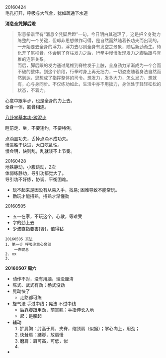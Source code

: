 20160424</br>
毛孔打开，呼吸与大气合，犹如疏通下水道

**消息全凭脚后蹬**
>形意拳谱里有“消息全凭脚后蹬”一句，今日明白其道理了，这是把全身劲力练整的一个关键，但却非思想做作可得，是自然而然随着长功夫而出现的。一开始要去全身的浮力，浮力去尽则全身有发空之景象，随后新劲渐生。待化开了尾椎骨，体会到了脊柱发力之后，行拳中慢慢发现发力之脚后跟与脊椎的连带关系。</br>
>而后，脚后跟的发力通过尾椎到脊柱发于上肢，全身劲力渐渐成为一个合而不破的整体。到这个阶段，行拳时身上再无拙力，一切姿态随着身法自然而然到达，思想成了指挥整体的司令。想发力，发多大力，怎么发力，想就有，心与身同步。不仅练功如此，生活中亦不用拙力，身体处于轻轻松松的状态，不着力。

心意中跟半步，也是全身的力上去。</br>
全身一体，筋骨相连。</br>

[八卦掌基本功-蹚泥步](http://blog.sina.com.cn/s/blog_4b0df1270100rzip.html)

睡前走、坐，不要违约，不要特例。</br>

点滴显功夫，丢掉点滴不成功夫。</br>
慢进胜于快进，大口吃乱性。</br>
慢会明，快则乱，乱就谈不上节奏。</br>

20160428</br>
地铁静动，小腹跳动，2次</br>
体弱练静功，导引功都觉大了。</br>
导引功不好练，协调、平衡困难。</br>

* 玩不起来是因没有从易入手，找易; 困难导致不能常玩。
* 勤玩才能招熟，招熟才渐懂劲

20160505
* 五一在家，不玩这个，心散，等难受
* 字的劲上去
* 少波直指要害[肾]，值得钻

```
20160505 真法
1. 第一步 呼吸注意心窝部
    一声叹息
2. xx
3.
```

**20160507 周六**
* 动作不对，没有用脑，理没厘清
* 陈式、武式有劲；杨式没劲
* 晃动快了
    * 走路都可练
* 旋气法 手过中线；晃法 不过中线
    * 后靠脚跟用劲，前掌翘；手指伸长入地
    * 起：是腰起
* 辅动
    1. 扩肩胸：肘高于肩，夹脊，缩颈肩（似猴）；掌心向上，用劲；
    2. 快耸肩：踮脚，放肩慢
    3. 磨肩：肩可高，可低，似
    4.
*



